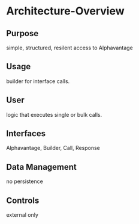 # Architecture-Overview

## Purpose
simple, structured, resilent access to Alphavantage

## Usage
builder for interface calls.

## User
logic that executes single or bulk calls.

## Interfaces
Alphavantage, Builder, Call, Response

## Data Management
no persistence

## Controls
external only

